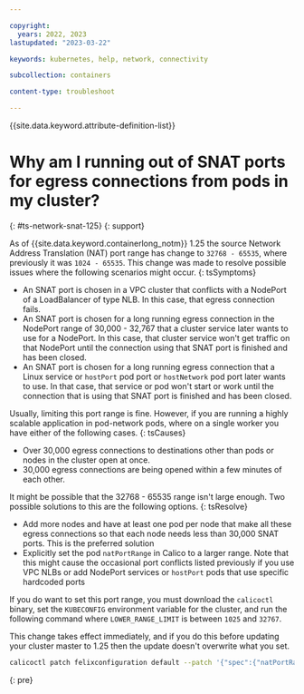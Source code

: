 ```yaml
---

copyright: 
  years: 2022, 2023
lastupdated: "2023-03-22"

keywords: kubernetes, help, network, connectivity

subcollection: containers

content-type: troubleshoot

---
```


{{site.data.keyword.attribute-definition-list}}



# Why am I running out of SNAT ports for egress connections from pods in my cluster?
{: #ts-network-snat-125}
{: support}

As of {{site.data.keyword.containerlong_notm}} 1.25 the source Network Address Translation (NAT) port range has change to `32768 - 65535`, where previously it was `1024 - 65535`. This change was made to resolve possible issues where the following scenarios might occur.
{: tsSymptoms}

- An SNAT port is chosen in a VPC cluster that conflicts with a NodePort of a LoadBalancer of type NLB. In this case, that egress connection fails.
- An SNAT port is chosen for a long running egress connection in the NodePort range of 30,000 - 32,767 that a cluster service later wants to use for a NodePort. In this case, that cluster service won't get traffic on that NodePort until the connection using that SNAT port is finished and has been closed.
- An SNAT port is chosen for a long running egress connection that a Linux service or `hostPort` pod port or `hostNetwork` pod port later wants to use. In that case, that service or pod won't start or work until the connection that is using that SNAT port is finished and has been closed.

Usually, limiting this port range is fine. However, if you are running a highly scalable application in pod-network pods, where on a single worker you have either of the following cases.
{: tsCauses}

- Over 30,000 egress connections to destinations other than pods or nodes in the cluster open at once.
- 30,000 egress connections are being opened within a few minutes of each other.



It might be possible that the 32768 - 65535 range isn't large enough. Two possible solutions to this are the following options.
{: tsResolve}

- Add more nodes and have at least one pod per node that make all these egress connections so that each node needs less than 30,000 SNAT ports. This is the preferred solution
- Explicitly set the pod `natPortRange` in Calico to a larger range. Note that this might cause the occasional port conflicts listed previously if you use VPC NLBs or add NodePort services or `hostPort` pods that use specific hardcoded ports

If you do want to set this port range, you must download the `calicoctl` binary, set the `KUBECONFIG` environment variable for the cluster, and run the following command where `LOWER_RANGE_LIMIT` is between `1025` and `32767`. 

This change takes effect immediately, and if you do this before updating your cluster master to 1.25 then the update doesn't overwrite what you set.

```sh
calicoctl patch felixconfiguration default --patch '{"spec":{"natPortRange": "LOWER_RANGE_LIMIT:65535"}}' 
```
{: pre}

